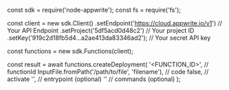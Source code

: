 const sdk = require('node-appwrite');
const fs = require('fs');

const client = new sdk.Client()
    .setEndpoint('https://cloud.appwrite.io/v1') // Your API Endpoint
    .setProject('5df5acd0d48c2') // Your project ID
    .setKey('919c2d18fb5d4...a2ae413da83346ad2'); // Your secret API key

const functions = new sdk.Functions(client);

const result = await functions.createDeployment(
    '<FUNCTION_ID>', // functionId
    InputFile.fromPath('/path/to/file', 'filename'), // code
    false, // activate
    '<ENTRYPOINT>', // entrypoint (optional)
    '<COMMANDS>' // commands (optional)
);
